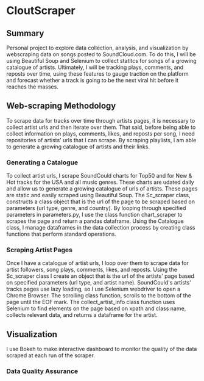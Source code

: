 # CloutScraper

## Summary
Personal project to explore data collection, analysis, and visualization by webscraping data on songs posted to SoundCloud.com. To do this, I will be using Beautiful Soup and Selenium to collect statitcs for songs of a growing catalogue of artists. Ultimately, I will be tracking plays, comments, and reposts over time, using these features to gauge traction on the platform and forecast whether a track is going to be the next viral hit before it reaches the masses.

## Web-scraping Methodology
To scrape data for tracks over time through artists pages, it is necessary to collect artist urls and then iterate over them. That said, before being able to collect information on plays, comments, likes, and reposts per song, I need repositories of artists' urls that I can scrape. By scraping playlists, I am able to generate a growing catalogue of artists and their links.

### Generating a Catalogue
To collect artist urls, I scrape SoundCould charts for Top50 and for New & Hot tracks for the USA and all music genres. These charts are udated daily and allow us to generate a growing catalogue of urls of artists. 
These pages are static and easily scraped using Beautiful Soup. The Sc_scraper class, constructs a class object that is the url of the page to be scraped based on parameters (url type, genre, and country). By looping through specified parameters in parameters.py, I use the class function chart_scraper to scrapes the page and return a pandas dataframe. Using the Catalogue class, I manage dataframes in the data collection process by creating class functions that perform standard operations.  

### Scraping Artist Pages
Once I have a catalogue of artist urls, I loop over them to scrape data for artist followers, song plays, comments, likes, and reposts. 
Using the Sc_scraper class I create an object that is the url of the artists'  page based on specified parameters (url type, and artist name). SoundCould's artists' tracks pages use lazy loading, so I use Selenium webdriver to open a Chrome Browser. The scrolling class function, scrolls to the bottom of the page until the EOF mark. 
The collect_artist_info class function uses Selenium to find elements on the page based on xpath and class name, collects relevant data, and returns a dataframe for the artist. 

## Visualization
I use Bokeh to make interactive dashboard to monitor the quality of the data scraped at each run of the scraper.

### Data Quality Assurance

